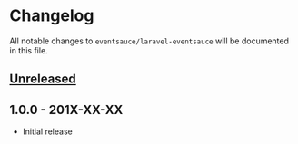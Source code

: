 # Changelog

All notable changes to `eventsauce/laravel-eventsauce` will be documented in this file.

## [Unreleased](https://github.com/eventsauce/laravel-eventsauce/compare/1.0.0...master)

## 1.0.0 - 201X-XX-XX

- Initial release
